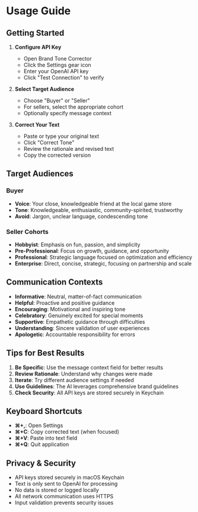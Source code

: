# Usage Guide

## Getting Started

1. **Configure API Key**
   - Open Brand Tone Corrector
   - Click the Settings gear icon
   - Enter your OpenAI API key
   - Click "Test Connection" to verify

2. **Select Target Audience**
   - Choose "Buyer" or "Seller"
   - For sellers, select the appropriate cohort
   - Optionally specify message context

3. **Correct Your Text**
   - Paste or type your original text
   - Click "Correct Tone"
   - Review the rationale and revised text
   - Copy the corrected version

## Target Audiences

### Buyer
- **Voice**: Your close, knowledgeable friend at the local game store
- **Tone**: Knowledgeable, enthusiastic, community-spirited, trustworthy
- **Avoid**: Jargon, unclear language, condescending tone

### Seller Cohorts
- **Hobbyist**: Emphasis on fun, passion, and simplicity
- **Pre-Professional**: Focus on growth, guidance, and opportunity
- **Professional**: Strategic language focused on optimization and efficiency
- **Enterprise**: Direct, concise, strategic, focusing on partnership and scale

## Communication Contexts

- **Informative**: Neutral, matter-of-fact communication
- **Helpful**: Proactive and positive guidance
- **Encouraging**: Motivational and inspiring tone
- **Celebratory**: Genuinely excited for special moments
- **Supportive**: Empathetic guidance through difficulties
- **Understanding**: Sincere validation of user experiences
- **Apologetic**: Accountable responsibility for errors

## Tips for Best Results

1. **Be Specific**: Use the message context field for better results
2. **Review Rationale**: Understand why changes were made
3. **Iterate**: Try different audience settings if needed
4. **Use Guidelines**: The AI leverages comprehensive brand guidelines
5. **Check Security**: All API keys are stored securely in Keychain

## Keyboard Shortcuts

- **⌘+,**: Open Settings
- **⌘+C**: Copy corrected text (when focused)
- **⌘+V**: Paste into text field
- **⌘+Q**: Quit application

## Privacy & Security

- API keys stored securely in macOS Keychain
- Text is only sent to OpenAI for processing
- No data is stored or logged locally
- All network communication uses HTTPS
- Input validation prevents security issues
